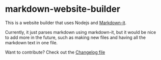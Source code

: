 # markdown-website-builder
This is a website builder that uses Nodejs and [Markdown-it](https://github.com/markdown-it/markdown-it).

Currently, it just parses markdown using markdown-it, but it would be nice to add more in the future, such as making new files and having all the markdown text in one file.

Want to contribute? Check out the [Changelog file](CHANGELOG.md)
